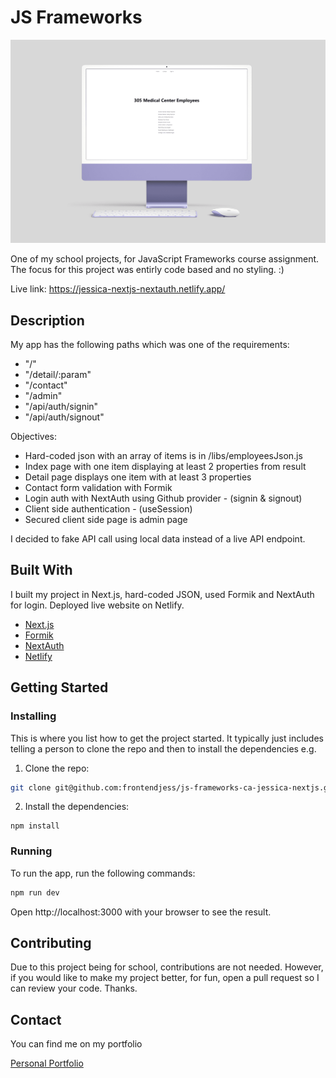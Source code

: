 # JS Frameworks

![image](https://raw.githubusercontent.com/frontendjess/repoimagesportfolio/main/images/jsframeworks-mockup.png)

One of my school projects, for JavaScript Frameworks course assignment. The focus for this project was entirly code based and no styling. :)

Live link: https://jessica-nextjs-nextauth.netlify.app/

## Description

My app has the following paths which was one of the requirements:

- "/"
- "/detail/:param"
- "/contact"
- "/admin"
- "/api/auth/signin"
- "/api/auth/signout"

Objectives:

- Hard-coded json with an array of items is in /libs/employeesJson.js
- Index page with one item displaying at least 2 properties from result
- Detail page displays one item with at least 3 properties
- Contact form validation with Formik
- Login auth with NextAuth using Github provider - (signin & signout)
- Client side authentication - (useSession)
- Secured client side page is admin page

I decided to fake API call using local data instead of a live API endpoint.

## Built With

I built my project in Next.js, hard-coded JSON, used Formik and NextAuth for login. Deployed live website on Netlify.

- [Next.js](https://nextjs.org/)
- [Formik](https://formik.org/)
- [NextAuth](https://next-auth.js.org/)
- [Netlify](https://www.netlify.com/)

## Getting Started

### Installing

This is where you list how to get the project started. It typically just includes telling a person to clone the repo and then to install the dependencies e.g.

1. Clone the repo:

```bash
git clone git@github.com:frontendjess/js-frameworks-ca-jessica-nextjs.git
```

2. Install the dependencies:

```
npm install
```

### Running

To run the app, run the following commands:

```bash
npm run dev
```

Open http://localhost:3000 with your browser to see the result.

## Contributing

Due to this project being for school, contributions are not needed. However, if you would like to make my project better, for fun, open a pull request so I can review your code. Thanks.

## Contact

You can find me on my portfolio

[Personal Portfolio](https://jessicadevportfolio.netlify.app/)
